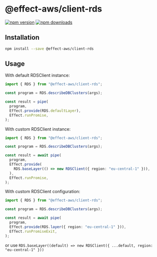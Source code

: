 # @effect-aws/client-rds

[![npm version](https://img.shields.io/npm/v/%40effect-aws%2Fclient-rds?color=brightgreen&label=npm%20package)](https://www.npmjs.com/package/@effect-aws/client-rds)
[![npm downloads](https://img.shields.io/npm/dm/%40effect-aws%2Fclient-rds)](https://www.npmjs.com/package/@effect-aws/client-rds)

## Installation

```bash
npm install --save @effect-aws/client-rds
```

## Usage

With default RDSClient instance:

```typescript
import { RDS } from "@effect-aws/client-rds";

const program = RDS.describeDBClusters(args);

const result = pipe(
  program,
  Effect.provide(RDS.defaultLayer),
  Effect.runPromise,
);
```

With custom RDSClient instance:

```typescript
import { RDS } from "@effect-aws/client-rds";

const program = RDS.describeDBClusters(args);

const result = await pipe(
  program,
  Effect.provide(
    RDS.baseLayer(() => new RDSClient({ region: "eu-central-1" })),
  ),
  Effect.runPromise,
);
```

With custom RDSClient configuration:

```typescript
import { RDS } from "@effect-aws/client-rds";

const program = RDS.describeDBClusters(args);

const result = await pipe(
  program,
  Effect.provide(RDS.layer({ region: "eu-central-1" })),
  Effect.runPromiseExit,
);
```

or use `RDS.baseLayer((default) => new RDSClient({ ...default, region: "eu-central-1" }))`
